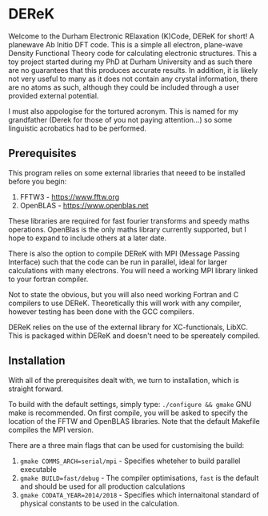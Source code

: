 DEReK
=====

Welcome to the Durham Electronic RElaxation (K)Code, DEReK for short! A planewave Ab Initio DFT code.
This is a simple all electron, plane-wave Density Functional Theory code for calculating electronic structures. This a toy project started during my PhD at Durham University and as such there are no guarantees that this produces accurate results. In addition, it is likely not very useful to many as it does not contain any crystal information, there are no atoms as such, although they could be included through a user provided external potential.

I must also appologise for the tortured acronym. This is named for my grandfather (Derek for those of you not paying attention...) so some linguistic acrobatics had to be performed.

Prerequisites
-------------

This program relies on some external libraries that neeed to be installed before you begin:
1) FFTW3 - https://www.fftw.org
2) OpenBLAS - https://www.openblas.net

These libraries are required for fast fourier transforms and speedy maths operations. OpenBlas is the only maths library currently supported, but I hope to expand to include others at a later date.

There is also the option to compile DEReK with MPI (Message Passing Interface) such that the code can be run in parallel, ideal for larger calculations with many electrons. You will need a working MPI library linked to your fortran compiler.

Not to state the obvious, but you will also need working Fortran and C compilers to use DEReK. Theoretically this will work with any compiler, however testing has been done with the GCC compilers.

DEReK relies on the use of the external library for XC-functionals, LibXC. This is packaged within DEReK and doesn't need to be spereately compiled. 

Installation
------------

With all of the prerequisites dealt with, we turn to installation, which is straight forward. 

To build with the default settings, simply type: 
```./configure && gmake```
GNU make is recommended. On first compile, you will be asked to specify the location of the FFTW and OpenBLAS libraries. Note that the default Makefile compiles the MPI version. 

There are a three main flags that can be used for customising the build: 
1)  ```gmake COMMS_ARCH=serial/mpi``` - Specifies wheteher to build parallel executable 
2)  ```gmake BUILD=fast/debug``` - The compiler optimisations, ```fast``` is the default and should be used for all production calculations 
3)  ```gmake CODATA_YEAR=2014/2018``` - Specifies which internaitonal standard of physical constants to be used in the calculation. 







